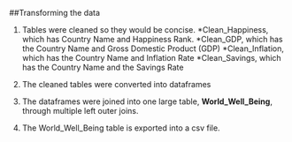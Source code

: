 ##Transforming the data


1) Tables were cleaned so they would be concise.
    *Clean_Happiness, which has Country Name and Happiness Rank.
    *Clean_GDP, which has the Country Name and Gross Domestic Product (GDP)
    *Clean_Inflation, which has the Country Name and Inflation Rate
    *Clean_Savings, which has the Country Name and the Savings Rate

2) The cleaned tables were converted into dataframes

3) The dataframes were joined into one large table, **World_Well_Being**, through multiple left outer joins.
    
4) The World_Well_Being table is exported into a csv file.

